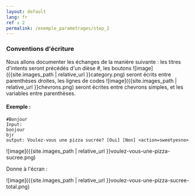 ```yaml
---
layout: default
lang: fr
ref : 2
permalink: /exemple_parametrages/step_2
---
```


### Conventions d'écriture

Nous allons documenter les échanges de la manière suivante : les titres d'intents seront précédés d'un dièse #, les boutons ![image]({{site.images_path | relative_url }}category.png) seront écrits entre parenthèses droites, les lignes de codes ![image]({{site.images_path | relative_url }}chevrons.png)  seront écrites entre chevrons simples, et les variables entre parenthèses.


#### Exemple :

    #Bonjour
    Input:
    bonjour
    bjr
    output: Voulez-vous une pizza sucrée? [Oui] [Non] <action=sweetyesno>


![image]({{site.images_path | relative_url }}voulez-vous-une-pizza-sucree.png)

Donne à l'écran :

![image]({{site.images_path | relative_url }}voulez-vous-une-pizza-sucree-total.png)
